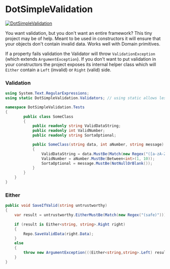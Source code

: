 # DotSimpleValidation
[![DotSimpleValidation](https://img.shields.io/nuget/v/DotSimpleValidation )](https://www.nuget.org/packages/DotSimpleValidation/)

You want validation, but you don't want an entire framework? This tiny project may be of help.
Meant to be used in constructors it will ensure that your objects don't contain invalid data. 
Works well with Domain primitives.

If a property fails validation the Validator will throw `ValidationException` (which extends `ArgumentException`). If you don't want to put validation in your constructors the project exposes its internal helper class which will `Either` contain a `Left` (invalid) or `Right` (valid) side. 

### Validation
```C#
using System.Text.RegularExpressions;
using static DotSimpleValidation.Validators; // using static allows less verbose usage

namespace DotSimpleValidation.Tests
{
        public class SomeClass
        {
            public readonly string ValidDataString;
            public readonly int ValidNumber;
            public readonly string SortaOptional;

            public SomeClass(string data, int aNumber, string message)
            {
                ValidDataString = data.MustBe(Match(new Regex("([a-zA-Z0-9])")));
                ValidNumber = aNumber.MustBe(Between<int>(1, 10));
                SortaOptional = message.MustBe(NotNullOrBlank());
            }
        }
    }
}
```
### Either
```C#
public void SaveIfValid(string untrustworthy)
{
    var result = untrustworthy.EitherMustBe(Match(new Regex("(safe)")));
                    
    if (result is Either<string, string>.Right right)
    {
        Repo.SaveValidData(right.Data);
    }
    else
    {
        throw new ArgumentException(((Either<string,string>.Left) result).Error);    
    } 
}
```
